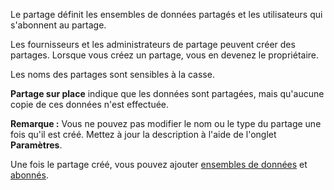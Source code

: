 Le partage définit les ensembles de données partagés et les utilisateurs qui s'abonnent au partage.

Les fournisseurs et les administrateurs de partage peuvent créer des partages. Lorsque vous créez un partage, vous en devenez le propriétaire.

Les noms des partages sont sensibles à la casse.

**Partage sur place** indique que les données sont partagées, mais qu'aucune copie de ces données n'est effectuée.

**Remarque :** Vous ne pouvez pas modifier le nom ou le type du partage une fois qu'il est créé. Mettez à jour la description à l'aide de l'onglet **Paramètres**.

Une fois le partage créé, vous pouvez ajouter [ensembles de données](rfg1681040443995.md) et [abonnés](vph1681040670091.md).
